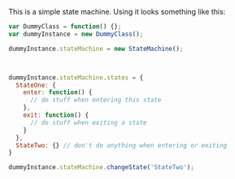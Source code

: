 This is a simple state machine. Using it looks something like this:

```javascript
var DummyClass = function() {};
var dummyInstance = new DummyClass();

dummyInstance.stateMachine = new StateMachine();



dummyInstance.stateMachine.states = {
  StateOne: {
    enter: function() {
      // do stuff when entering this state
    },
    exit: function() {
      // do stuff when exiting a state
    }
  },
  StateTwo: {} // don't do anything when entering or exiting
}

dummyInstance.stateMachine.changeState('StateTwo');
```